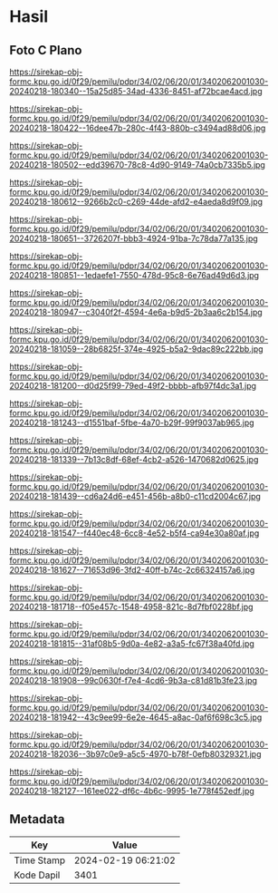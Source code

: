 # Hasil

## Foto C Plano

https://sirekap-obj-formc.kpu.go.id/0f29/pemilu/pdpr/34/02/06/20/01/3402062001030-20240218-180340--15a25d85-34ad-4336-8451-af72bcae4acd.jpg

https://sirekap-obj-formc.kpu.go.id/0f29/pemilu/pdpr/34/02/06/20/01/3402062001030-20240218-180422--16dee47b-280c-4f43-880b-c3494ad88d06.jpg

https://sirekap-obj-formc.kpu.go.id/0f29/pemilu/pdpr/34/02/06/20/01/3402062001030-20240218-180502--edd39670-78c8-4d90-9149-74a0cb7335b5.jpg

https://sirekap-obj-formc.kpu.go.id/0f29/pemilu/pdpr/34/02/06/20/01/3402062001030-20240218-180612--9266b2c0-c269-44de-afd2-e4aeda8d9f09.jpg

https://sirekap-obj-formc.kpu.go.id/0f29/pemilu/pdpr/34/02/06/20/01/3402062001030-20240218-180651--3726207f-bbb3-4924-91ba-7c78da77a135.jpg

https://sirekap-obj-formc.kpu.go.id/0f29/pemilu/pdpr/34/02/06/20/01/3402062001030-20240218-180851--1edaefe1-7550-478d-95c8-6e76ad49d6d3.jpg

https://sirekap-obj-formc.kpu.go.id/0f29/pemilu/pdpr/34/02/06/20/01/3402062001030-20240218-180947--c3040f2f-4594-4e6a-b9d5-2b3aa6c2b154.jpg

https://sirekap-obj-formc.kpu.go.id/0f29/pemilu/pdpr/34/02/06/20/01/3402062001030-20240218-181059--28b6825f-374e-4925-b5a2-9dac89c222bb.jpg

https://sirekap-obj-formc.kpu.go.id/0f29/pemilu/pdpr/34/02/06/20/01/3402062001030-20240218-181200--d0d25f99-79ed-49f2-bbbb-afb97f4dc3a1.jpg

https://sirekap-obj-formc.kpu.go.id/0f29/pemilu/pdpr/34/02/06/20/01/3402062001030-20240218-181243--d1551baf-5fbe-4a70-b29f-99f9037ab965.jpg

https://sirekap-obj-formc.kpu.go.id/0f29/pemilu/pdpr/34/02/06/20/01/3402062001030-20240218-181339--7b13c8df-68ef-4cb2-a526-1470682d0625.jpg

https://sirekap-obj-formc.kpu.go.id/0f29/pemilu/pdpr/34/02/06/20/01/3402062001030-20240218-181439--cd6a24d6-e451-456b-a8b0-c11cd2004c67.jpg

https://sirekap-obj-formc.kpu.go.id/0f29/pemilu/pdpr/34/02/06/20/01/3402062001030-20240218-181547--f440ec48-6cc8-4e52-b5f4-ca94e30a80af.jpg

https://sirekap-obj-formc.kpu.go.id/0f29/pemilu/pdpr/34/02/06/20/01/3402062001030-20240218-181627--71653d96-3fd2-40ff-b74c-2c66324157a6.jpg

https://sirekap-obj-formc.kpu.go.id/0f29/pemilu/pdpr/34/02/06/20/01/3402062001030-20240218-181718--f05e457c-1548-4958-821c-8d7fbf0228bf.jpg

https://sirekap-obj-formc.kpu.go.id/0f29/pemilu/pdpr/34/02/06/20/01/3402062001030-20240218-181815--31af08b5-9d0a-4e82-a3a5-fc67f38a40fd.jpg

https://sirekap-obj-formc.kpu.go.id/0f29/pemilu/pdpr/34/02/06/20/01/3402062001030-20240218-181908--99c0630f-f7e4-4cd6-9b3a-c81d81b3fe23.jpg

https://sirekap-obj-formc.kpu.go.id/0f29/pemilu/pdpr/34/02/06/20/01/3402062001030-20240218-181942--43c9ee99-6e2e-4645-a8ac-0af6f698c3c5.jpg

https://sirekap-obj-formc.kpu.go.id/0f29/pemilu/pdpr/34/02/06/20/01/3402062001030-20240218-182036--3b97c0e9-a5c5-4970-b78f-0efb80329321.jpg

https://sirekap-obj-formc.kpu.go.id/0f29/pemilu/pdpr/34/02/06/20/01/3402062001030-20240218-182127--161ee022-df6c-4b6c-9995-1e778f452edf.jpg


## Metadata

| Key        | Value               |
| ---------- | ------------------- |
| Time Stamp | 2024-02-19 06:21:02 |
| Kode Dapil | 3401                |



